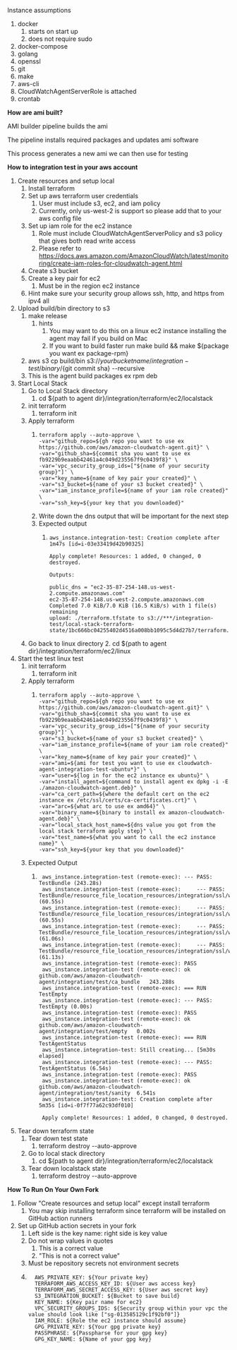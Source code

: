 Instance assumptions

1. docker
   1. starts on start up
   2. does not require sudo
2. docker-compose
3. golang
4. openssl
5. git
6. make
7. aws-cli
8. CloudWatchAgentServerRole is attached
9. crontab

**How are ami built?**

AMI builder pipeline builds the ami

The pipeline installs required packages and updates ami software

This process generates a new ami we can then use for testing

**How to integration test in your aws account**
1. Create resources and setup local
   1. Install terraform
   2. Set up aws terraform user credentials
      1. User must include s3, ec2, and iam policy
      2. Currently, only us-west-2 is support so please add that to your aws config file
   3. Set up iam role for the ec2 instance
      1. Role must include CloudWatchAgentServerPolicy and s3 policy that gives both read write access
      2. Please refer to https://docs.aws.amazon.com/AmazonCloudWatch/latest/monitoring/create-iam-roles-for-cloudwatch-agent.html
   4. Create s3 bucket
   5. Create a key pair for ec2
      1. Must be in the region ec2 instance
   6. Hint make sure your security group allows ssh, http, and https from ipv4 all
2. Upload build/bin directory to s3
   1. make release
      1. hints
         1. You may want to do this on a linux ec2 instance installing the agent may fail if you build on Mac
         2. If you want to build faster run make build && make ${package you want ex package-rpm}
   2. aws s3 cp build/bin s3://${your bucket name}/integration-test/binary/${git commit sha} --recursive
   3. This is the agent build packages ex rpm deb
3. Start Local Stack
   1. Go to Local Stack directory
      1. cd ${path to agent dir}/integration/terraform/ec2/localstack
   2. init terraform
      1. terraform init
   3. Apply terraform
      1. ```
         terraform apply --auto-approve \
         -var="github_repo=${gh repo you want to use ex https://github.com/aws/amazon-cloudwatch-agent.git}" \
         -var="github_sha=${commit sha you want to use ex fb9229b9eaabb42461a4c049d235567f9c0439f8}" \
         -var='vpc_security_group_ids=["${name of your security group}"]' \
         -var="key_name=${name of key pair your created}" \
         -var="s3_bucket=${name of your s3 bucket created}" \
         -var="iam_instance_profile=${name of your iam role created}" \
         -var="ssh_key=${your key that you downloaded}"
         ```
      2. Write down the dns output that will be important for the next step
      3. Expected output 
         1. ```
            aws_instance.integration-test: Creation complete after 1m47s [id=i-03e33419d42b90325]

            Apply complete! Resources: 1 added, 0 changed, 0 destroyed.

            Outputs:

            public_dns = "ec2-35-87-254-148.us-west-2.compute.amazonaws.com"
            ec2-35-87-254-148.us-west-2.compute.amazonaws.com
            Completed 7.0 KiB/7.0 KiB (16.5 KiB/s) with 1 file(s) remaining
            upload: ./terraform.tfstate to s3://***/integration-test/local-stack-terraform-state/1bc666bc04255402d4516a008bb1095c5d4d27b7/terraform.tfstate
            ```
   4. Go back to linux directory
      2. cd ${path to agent dir}/integration/terraform/ec2/linux
4. Start the test linux test
   1. init terraform
      1. terraform init
   2. Apply terraform
      1. ```
         terraform apply --auto-approve \
         -var="github_repo=${gh repo you want to use ex https://github.com/aws/amazon-cloudwatch-agent.git}" \
         -var="github_sha=${commit sha you want to use ex fb9229b9eaabb42461a4c049d235567f9c0439f8}" \
         -var='vpc_security_group_ids=["${name of your security group}"]' \
         -var="s3_bucket=${name of your s3 bucket created}" \
         -var="iam_instance_profile=${name of your iam role created}" \
         -var="key_name=${name of key pair your created}" \
         -var="ami=${ami for test you want to use ex cloudwatch-agent-integration-test-ubuntu*}" \
         -var="user=${log in for the ec2 instance ex ubuntu}" \
         -var="install_agent=${command to install agent ex dpkg -i -E ./amazon-cloudwatch-agent.deb}" \
         -var="ca_cert_path=${where the default cert on the ec2 instance ex /etc/ssl/certs/ca-certificates.crt}" \
         -var="arc=${what arc to use ex amd64}" \
         -var="binary_name=${binary to install ex amazon-cloudwatch-agent.deb}" \
         -var="local_stack_host_name=${dns value you got from the local stack terraform apply step}" \
         -var="test_name=${what you want to call the ec2 instance name}" \
         -var="ssh_key=${your key that you downloaded}"
         ```
   3. Expected Output
      1. ```
          aws_instance.integration-test (remote-exec): --- PASS: TestBundle (243.28s)
          aws_instance.integration-test (remote-exec):     --- PASS: TestBundle/resource_file_location_resources/integration/ssl/with/combine/bundle_find_target_false (60.55s)
          aws_instance.integration-test (remote-exec):     --- PASS: TestBundle/resource_file_location_resources/integration/ssl/without/bundle/http_find_target_false (60.55s)
          aws_instance.integration-test (remote-exec):     --- PASS: TestBundle/resource_file_location_resources/integration/ssl/with/original/bundle_find_target_true (61.06s)
          aws_instance.integration-test (remote-exec):     --- PASS: TestBundle/resource_file_location_resources/integration/ssl/without/bundle_find_target_true (61.13s)
          aws_instance.integration-test (remote-exec): PASS
          aws_instance.integration-test (remote-exec): ok  	github.com/aws/amazon-cloudwatch-agent/integration/test/ca_bundle	243.288s
          aws_instance.integration-test (remote-exec): === RUN   TestEmpty
          aws_instance.integration-test (remote-exec): --- PASS: TestEmpty (0.00s)
          aws_instance.integration-test (remote-exec): PASS
          aws_instance.integration-test (remote-exec): ok  	github.com/aws/amazon-cloudwatch-agent/integration/test/empty	0.002s
          aws_instance.integration-test (remote-exec): === RUN   TestAgentStatus
          aws_instance.integration-test: Still creating... [5m30s elapsed]
          aws_instance.integration-test (remote-exec): --- PASS: TestAgentStatus (6.54s)
          aws_instance.integration-test (remote-exec): PASS
          aws_instance.integration-test (remote-exec): ok  	github.com/aws/amazon-cloudwatch-agent/integration/test/sanity	6.541s
          aws_instance.integration-test: Creation complete after 5m35s [id=i-0f7f77a62c93df010]

          Apply complete! Resources: 1 added, 0 changed, 0 destroyed.         
         ```
5. Tear down terraform state
   1. Tear down test state
      1. terraform destroy --auto-approve
   2. Go to local stack directory
      1. cd ${path to agent dir}/integration/terraform/ec2/localstack
   3. Tear down localstack state
      1. terraform destroy --auto-approve

**How To Run On Your Own Fork**
1. Follow "Create resources and setup local" except install terraform
   1. You may skip installing terraform since terraform will be installed on GitHub action runners
2. Set up GitHub action secrets in your fork
   1. Left side is the key name: right side is key value
   2. Do not wrap values in quotes
      1. This is a correct value
      2. "This is not a correct value"
   3. Must be repository secrets not environment secrets
   4. ```
        AWS_PRIVATE_KEY: ${Your private key}
        TERRAFORM_AWS_ACCESS_KEY_ID: ${User aws access key}
        TERRAFORM_AWS_SECRET_ACCESS_KEY: ${User aws secret key}
        S3_INTEGRATION_BUCKET: ${Bucket to save build}
        KEY_NAME: ${Key pair name for ec2}
        VPC_SECURITY_GROUPS_IDS: ${Security group within your vpc the value should look like ["sg-013585129c1f92bf0"]}
        IAM_ROLE: ${Role the ec2 instance should assume}
        GPG_PRIVATE_KEY: ${Your gpg private key}
        PASSPHRASE: ${Passpharse for your gpg key}
        GPG_KEY_NAME: ${Name of your gpg key}
        ```